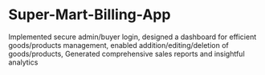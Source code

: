 # Super-Mart-Billing-App
Implemented secure admin/buyer login, designed a dashboard for efficient goods/products management, enabled addition/editing/deletion of goods/products, Generated comprehensive sales reports and insightful analytics
